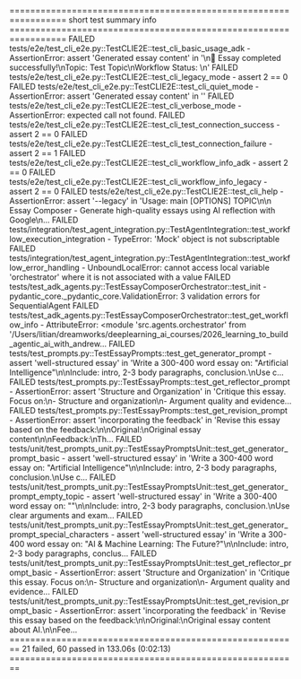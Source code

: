 ================================================================= short test summary info =================================================================
FAILED tests/e2e/test_cli_e2e.py::TestCLIE2E::test_cli_basic_usage_adk - AssertionError: assert 'Generated essay content' in '\n🎉 Essay completed successfully!\nTopic: Test Topic\nWorkflow Status: \n'
FAILED tests/e2e/test_cli_e2e.py::TestCLIE2E::test_cli_legacy_mode - assert 2 == 0
FAILED tests/e2e/test_cli_e2e.py::TestCLIE2E::test_cli_quiet_mode - AssertionError: assert 'Generated essay content' in ''
FAILED tests/e2e/test_cli_e2e.py::TestCLIE2E::test_cli_verbose_mode - AssertionError: expected call not found.
FAILED tests/e2e/test_cli_e2e.py::TestCLIE2E::test_cli_test_connection_success - assert 2 == 0
FAILED tests/e2e/test_cli_e2e.py::TestCLIE2E::test_cli_test_connection_failure - assert 2 == 1
FAILED tests/e2e/test_cli_e2e.py::TestCLIE2E::test_cli_workflow_info_adk - assert 2 == 0
FAILED tests/e2e/test_cli_e2e.py::TestCLIE2E::test_cli_workflow_info_legacy - assert 2 == 0
FAILED tests/e2e/test_cli_e2e.py::TestCLIE2E::test_cli_help - AssertionError: assert '--legacy' in 'Usage: main [OPTIONS] TOPIC\n\n  Essay Composer - Generate high-quality essays using AI reflection with Google\n...
FAILED tests/integration/test_agent_integration.py::TestAgentIntegration::test_workflow_execution_integration - TypeError: 'Mock' object is not subscriptable
FAILED tests/integration/test_agent_integration.py::TestAgentIntegration::test_workflow_error_handling - UnboundLocalError: cannot access local variable 'orchestrator' where it is not associated with a value
FAILED tests/test_adk_agents.py::TestEssayComposerOrchestrator::test_init - pydantic_core._pydantic_core.ValidationError: 3 validation errors for SequentialAgent
FAILED tests/test_adk_agents.py::TestEssayComposerOrchestrator::test_get_workflow_info - AttributeError: <module 'src.agents.orchestrator' from '/Users/litian/dreamworks/deeplearning_ai_courses/2026_learning_to_build_agentic_ai_with_andrew...
FAILED tests/test_prompts.py::TestEssayPrompts::test_get_generator_prompt - assert 'well-structured essay' in 'Write a 300-400 word essay on: "Artificial Intelligence"\n\nInclude: intro, 2-3 body paragraphs, conclusion.\nUse c...
FAILED tests/test_prompts.py::TestEssayPrompts::test_get_reflector_prompt - AssertionError: assert 'Structure and Organization' in 'Critique this essay. Focus on:\n- Structure and organization\n- Argument quality and evidence\...
FAILED tests/test_prompts.py::TestEssayPrompts::test_get_revision_prompt - AssertionError: assert 'incorporating the feedback' in 'Revise this essay based on the feedback:\n\nOriginal:\nOriginal essay content\n\nFeedback:\nTh...
FAILED tests/unit/test_prompts_unit.py::TestEssayPromptsUnit::test_get_generator_prompt_basic - assert 'well-structured essay' in 'Write a 300-400 word essay on: "Artificial Intelligence"\n\nInclude: intro, 2-3 body paragraphs, conclusion.\nUse c...
FAILED tests/unit/test_prompts_unit.py::TestEssayPromptsUnit::test_get_generator_prompt_empty_topic - assert 'well-structured essay' in 'Write a 300-400 word essay on: ""\n\nInclude: intro, 2-3 body paragraphs, conclusion.\nUse clear arguments and exam...
FAILED tests/unit/test_prompts_unit.py::TestEssayPromptsUnit::test_get_generator_prompt_special_characters - assert 'well-structured essay' in 'Write a 300-400 word essay on: "AI & Machine Learning: The Future?"\n\nInclude: intro, 2-3 body paragraphs, conclus...
FAILED tests/unit/test_prompts_unit.py::TestEssayPromptsUnit::test_get_reflector_prompt_basic - AssertionError: assert 'Structure and Organization' in 'Critique this essay. Focus on:\n- Structure and organization\n- Argument quality and evidence\...
FAILED tests/unit/test_prompts_unit.py::TestEssayPromptsUnit::test_get_revision_prompt_basic - AssertionError: assert 'incorporating the feedback' in 'Revise this essay based on the feedback:\n\nOriginal:\nOriginal essay content about AI.\n\nFee...
======================================================== 21 failed, 60 passed in 133.06s (0:02:13) ========================================================